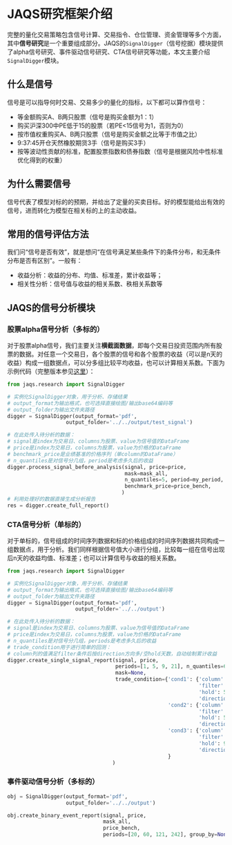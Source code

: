 # JAQS研究框架介绍

完整的量化交易策略包含信号计算、交易指令、仓位管理、资金管理等多个方面，其中**信号研究**是一个重要组成部分。JAQS的`SignalDigger`（信号挖据）模块提供了alpha信号研究、事件驱动信号研究、CTA信号研究等功能，本文主要介绍`SignalDigger`模块。

## 什么是信号

信号是可以指导何时交易、交易多少的量化的指标，以下都可以算作信号：

- 等金额购买A、B两只股票（信号是购买金额为1：1）
- 购买沪深300中PE低于15的股票（若PE<15信号为1，否则为0）
- 按市值权重购买A、B两只股票（信号是购买金额之比等于市值之比）
- 9:37:45开仓天然橡胶期货3手（信号是购买3手）
- 按等波动性贡献的标准，配置股票指数和债券指数（信号是根据风险中性标准优化得到的权重）

## 为什么需要信号

信号代表了模型对标的的预期，并给出了定量的买卖目标。好的模型能给出有效的信号，进而转化为模型在相关标的上的主动收益。

## 常用的信号评估方法

我们问“信号是否有效”，就是想问“在信号满足某些条件下的条件分布，和无条件分布是否有区别”。一般有：

- 收益分析：收益的分布、均值、标准差，累计收益等；
- 相关性分析：信号值与收益的相关系数、秩相关系数等

## JAQS的信号分析模块

### 股票alpha信号分析（多标的）

对于股票alpha信号，我们主要关注**横截面数据**，即每个交易日投资范围内所有股票的数据。对任意一个交易日，各个股票的信号和各个股票的收益（可以是n天的收益）构成一组数据点，可以分多组比较平均收益，也可以计算相关系数。下面为示例代码（完整版本参见[这里](https://github.com/quantOS-org/JAQS/blob/master/example/research/signal_return_ic_analysis.py)）：

```python
from jaqs.research import SignalDigger

# 实例化SignalDigger对象，用于分析、存储结果
# output_format为输出格式，也可选择直接绘图/输出base64编码等
# output_folder为输出文件夹路径
digger = SignalDigger(output_format='pdf',
                   output_folder='../../output/test_signal')

# 在此处传入待分析的数据：
# signal是index为交易日、columns为股票、value为信号值的DataFrame
# price是index为交易日，columns为股票，value为价格的DataFrame
# benchmark_price是业绩基准的价格序列（单column的DataFrame）
# n_quantiles是对信号分几组，period是考虑多久后的收益
digger.process_signal_before_analysis(signal, price=price,
                                      mask=mask_all,
                                      n_quantiles=5, period=my_period,
                                      benchmark_price=price_bench,
                                     )
# 利用处理好的数据直接生成分析报告
res = digger.create_full_report()
```



### CTA信号分析（单标的）

对于单标的，信号组成的时间序列数据和标的价格组成的时间序列数据共同构成一组数据点，用于分析。我们同样根据信号值大小进行分组，比较每一组在信号出现后n天的收益均值、标准差；也可以计算信号与收益的相关系数。

```python
from jaqs.research import SignalDigger

# 实例化SignalDigger对象，用于分析、存储结果
# output_format为输出格式，也可选择直接绘图/输出base64编码等
# output_folder为输出文件夹路径
digger = SignalDigger(output_format='pdf',
                      output_folder='../../output')

# 在此处传入待分析的数据：
# signal是index为交易日、columns为股票、value为信号值的DataFrame
# price是index为交易日，columns为股票，value为价格的DataFrame
# n_quantiles是对信号分几组，periods是考虑多久后的收益
# trade_condition用于进行简单的回测：
# column列的值满足filter条件后按direction方向多/空hold天数，自动绘制累计收益
digger.create_single_signal_report(signal, price, 
                                   periods=[1, 5, 9, 21], n_quantiles=6,
                                   mask=None,
                                   trade_condition={'cond1': {'column': 'quantile',
                                                              'filter': lambda x: x > 3,
                                                              'hold': 5,
                                                              'direction': 1},
                                                    'cond2': {'column': 'quantile',
                                                              'filter': lambda x: x > 5,
                                                              'hold': 5,
                                                              'direction': 1},
                                                    'cond3': {'column': 'quantile',
                                                              'filter': lambda x: x > 5,
                                                              'hold': 9,
                                                              'direction': -1},
                                                    }
                                  )
```



### 事件驱动信号分析（多标的）

```python
obj = SignalDigger(output_format='pdf',
                   output_folder='../../output')

obj.create_binary_event_report(signal, price, 
                               mask_all, 
                               price_bench, 
                               periods=[20, 60, 121, 242], group_by=None)


```

